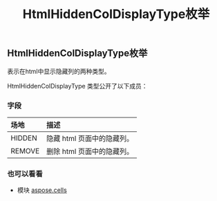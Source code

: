 ﻿---
title: HtmlHiddenColDisplayType枚举
second_title: Aspose.Cells for Python via .NET API 参考资料
description:
type: docs
weight: 2160
url: /zh/python-net/aspose.cells/htmlhiddencoldisplaytype/
is_root: false
---
##  HtmlHiddenColDisplayType枚举
表示在html中显示隐藏列的两种类型。



HtmlHiddenColDisplayType 类型公开了以下成员：

### 字段
|场地|描述|
| :- | :- |
| HIDDEN |隐藏 html 页面中的隐藏列。|
| REMOVE |删除 html 页面中的隐藏列。|



### 也可以看看
* 模块 [aspose.cells](..)
